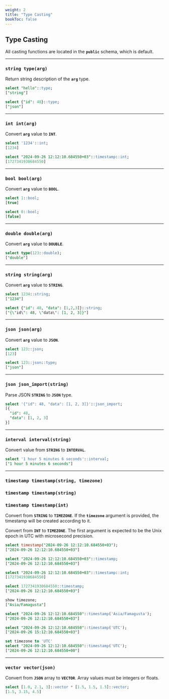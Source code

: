 ```yaml
---
weight: 2
title: "Type Casting"
bookToc: false
---
```

 
## Type Casting

All casting functions are located in the **`public`** schema, which is default.

---

### **`string type(arg)`**

Return string description of the **`arg`** type.

```SQL
select "hello"::type;
["string"]

select {"id": 48}::type;
["json"]
```

---

### **`int int(arg)`**

Convert **`arg`** value to **`INT`**.

```SQL
select '1234'::int;
[1234]

select "2024-09-26 12:12:10.684550+03"::timestamp::int;
[1727341930684550]
```

---

### **`bool bool(arg)`**

Convert **`arg`** value to **`BOOL`**.

```SQL
select 1::bool;
[true]

select 0::bool;
[false]
```

---

### **`double double(arg)`**

Convert **`arg`** value to **`DOUBLE`**.

```SQL
select type(123::double);
["double"]
```

---

### **`string string(arg)`**

Convert **`arg`** value to **`STRING`**.

```SQL
select 1234::string;
["1234"]

select {"id": 48, "data": [1,2,3]}::string;
["{\"id\": 48, \"data\": [1, 2, 3]}"]
```

---

### **`json json(arg)`**

Convert **`arg`** value to **`JSON`**.

```SQL
select 123::json;
[123]

select 123::json::type;
["json"]
```

---

### **`json json_import(string)`**

Parse JSON **`STRING`** to **`JSON`** type.

```SQL
select '{"id": 48, "data": [1, 2, 3]}'::json_import;
[{
  "id": 48,
  "data": [1, 2, 3]
}]
```

---

### **`interval interval(string)`**

Convert value from **`STRING`** to **`INTERVAL`**.

```SQL
select '1 hour 5 minutes 6 seconds'::interval;
["1 hour 5 minutes 6 seconds"]
```

---

### **`timestamp timestamp(string, timezone)`**
### **`timestamp timestamp(string)`**
### **`timestamp timestamp(int)`**

Convert from **`STRING`** to **`TIMEZONE`**. If the **`timezone`** argument is provided, the
timestamp will be created according to it.

Convert from **`INT`** to **`TIMEZONE`**. The first argument is expected to be the
Unix epoch in UTC with microsecond precision.

```SQL
select timestamp("2024-09-26 12:12:10.684550+03");
["2024-09-26 12:12:10.684550+03"]

select "2024-09-26 12:12:10.684550+03"::timestamp;
["2024-09-26 12:12:10.684550+03"]

select "2024-09-26 12:12:10.684550+03"::timestamp::int;
[1727341930684550]

select 1727341930684550::timestamp;
["2024-09-26 12:12:10.684550+03"]

show timezone;
["Asia/Famagusta"]

select "2024-09-26 12:12:10.684550"::timestamp('Asia/Famagusta');
["2024-09-26 12:12:10.684550+03"]

select "2024-09-26 12:12:10.684550"::timestamp('UTC');
["2024-09-26 15:12:10.684550+03"]

set timezone to 'UTC'
select "2024-09-26 12:12:10.684550"::timestamp('UTC');
["2024-09-26 12:12:10.684550+00"]
```
---

### **`vector vector(json)`**

Convert from **`JSON`** array to **`VECTOR`**. Array values must be integers or floats.

```SQL
select [1.0, 2.1, 3]::vector * [1.5, 1.5, 1.5]::vector;
[1.5, 3.15, 4.5]
```
